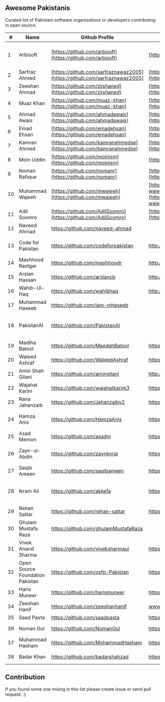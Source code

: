 ## Awesome Pakistanis

Curated list of Pakistani software organizations or developers contributing in open source. 

|#|Name| Github Profile|Website/Blog|Technologies|
|--|--|--|--|--|
|1 | Arbisoft|[https://github.com/arbisoft](https://github.com/arbisoft)|[https://arbisoft.com](https://arbisoft.com/) | Python, JavaScript, Machine Learning
|2 | Sarfraz Ahmed| [https://github.com/sarfraznawaz2005](https://github.com/sarfraznawaz2005)| [https://codeinphp.github.io](https://codeinphp.github.io/)|PHP, JavaScrip
|3| Zeeshan Ahmad | [https://github.com/ziishaned](https://github.com/ziishaned) |[https://twitter.com/ziishaned](https://twitter.com/ziishaned) |PHP, JavaScript
|4| Muaz Khan| [https://github.com/muaz-khan](https://github.com/muaz-khan) |  [https://muazkhan.com](https://muazkhan.com/) | JavaScript
|5| Ahmad Awais|[https://github.com/ahmadawais](https://github.com/ahmadawais)| [https://AhmadAwais.com](https://ahmadawais.com/)|JavaScript, NodeJs
|6| Emad Ehsan | [https://github.com/emadehsan](https://github.com/emadehsan)|[https://traverous.com/@emad](https://traverous.com/@emad)|JavaScript, Python
|7| Kamran Ahmed| [https://github.com/kamranahmedse](https://github.com/kamranahmedse)|[http://twitter.com/kamranahmedse](http://twitter.com/kamranahmedse) | JavaScript, Tutorials
|8| Moin Uddin|[https://github.com/moinism](https://github.com/moinism)| [https://moin.im](https://moin.im/)|JavaScript
|9| Noman Rafique|[https://github.com/nomanr](https://github.com/nomanr)|[https://medium.com/@nomanr](https://medium.com/@nomanr)|Android, Java
|10|Muhammad Wajeeh|[https://github.com/mwajeeh](https://github.com/mwajeeh)|[https://stackoverflow.com/users/826606/m-wajeeh](https://stackoverflow.com/users/826606/m-wajeeh)|Java, Android
|11|Adil Soomro|[https://github.com/AdilSoomro](https://github.com/AdilSoomro)|[http://booleanbites.com](http://booleanbites.com/)|Java, Objective-C
|12|Naveed Ahmad|https://github.com/naveed-ahmad||Ruby, JavaScript
|13|Code for Pakistan|https://github.com/codeforpakistan|http://codeforpakistan.org |PHP, JavaScript, Java
|14|Mashhood Rastgar|https://github.com/mashhoodr|http://imars.info|JavaScript
|15|Arslan Hassan|https://github.com/arslancb|http://clip-bucket.com/|JavaScript, PHP
|16|Wahib-Ul-Haq|https://github.com/wahibhaq|http://wahibhaq.com|Java, Kotlin
|17|Muhammad Haseeb|https://github.com/iam-mhaseeb| |Python
|18|PakistanAI|https://github.com/PakistanAI| |Artificial intelligence, Machine learning
|19|Madiha Batool|https://github.com/MaedahBatool|https://maedahbatool.com| PHP, JavaScript
|20|Waleed Ashraf|https://github.com/WaleedAshraf|https://waleedashraf.me|JavaScript
|21|Amin Shah Gilani|https://github.com/amingilani|http://amin.gilani.me|Ruby, JavaScript
|22|Wajahat Karim|https://github.com/wajahatkarim3|https://wajahatkarim.com|Java, Kotlin, Android
|23|Rana Jahanzaib|https://github.com/Jahanzaibv2|https://ranajahanzaib.com|JavaScript
|24|Hamza Anis|https://github.com/HamzaAnis|https://hamzaanis.github.io/|C, Go, Python, TypeScript
|25|Asad Memon|https://github.com/asadm|https://asadmemon.com/|JavaScript, C#
|26|Zayn-ul-Abdin|https://github.com/zaynkorai|https://ranajahanzaib.com|Go, Python, Nodejs, Rust, JavaScript
|27|Saqib Ameen|https://github.com/saqibameen|https://saqibameen.com/|JavaScript, Python, Java
|28|Ikram Ali|https://github.com/akkefa|https://akkefa.com|JavaScript, Python, Machine learning
|29|Rehan Sattar|https://github.com/rehan-sattar|https://medium.com/@rehansattar/|JavaScript
|30|Ghulam Mustafa Raza|https://github.com/ghulamMustafaRaza| |JavaScript
|31|Vivek Anand Sharma|https://github.com/viveksharmaui| https://viveksharmaui.github.io/portfolio/ |JavaScript, CloudNative, DevOps
|32|Open Source Foundation Pakistan|https://github.com/osfp-Pakistan| https://osfp.org.pk | Python, Java, JavaScript, Go, C#
|33| Haris Muneer |https://github.com/harismuneer |https://www.linkedin.com/in/harismuneer| Python, Java, C#
|34| Zeeshan Hanif| https://github.com/zeeshanhanif| www.zeeshanhanif.info| JavaScript
|35| Saad Pasta| https://github.com/saadpasta | https://saadpasta.github.io/ |JavaScript
|36| Noman Gul| https://github.com/NomanGul | https://dev.to/nomangul |JavaScript, ReactJS
|37| Muhammad Hasham | https://github.com/MohammadHasham | https://muhammadhasham.com | Javascript
|38| Badar Khan | https://github.com/badarshahzad | https://twitter.com/badarshahzad54 |Java, JavaScript

## Contribution
If you found some one mising in this list please create issue or send pull request. :)
